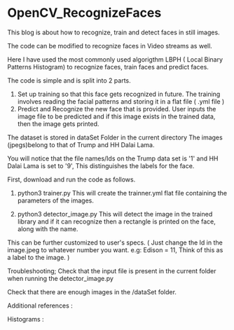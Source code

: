 # OpenCV_RecognizeFaces
This blog is about how to recognize, train and detect faces in still images.

The code can be modified to recognize faces in Video streams as well.

Here I have used the most commonly used algorigthm LBPH ( Local Binary Patterns Histogram) to recognize faces, train faces and predict faces.

The code is simple and is split into 2 parts.

1) Set up training so that this face gets recognized in future. The training involves reading the facial patterns and storing it in a flat file ( .yml file )
2) Predict and Recognize the new face that is provided.
User inputs the image file to be predicted and if this image exists in the trained data, then the image gets printed.


The dataset is stored in dataSet Folder in the current directory
The images (jpegs)belong to that of Trump and HH Dalai Lama.

You will notice that the file names/Ids on the Trump data set is '1' and HH Dalai Lama is set to '9', This distinguishes the labels for the face.


First, download and run the code as follows.

1. python3 trainer.py
 This will create the trainner.yml flat file containing the parameters of the images.

2. python3 detector_image.py
	This will detect the image in the trained library and if it can recognize then a rectangle is printed on the face, along with the name.

This can be further customized to user's specs. ( Just change the Id in the image.jpeg to whatever number you want.  e.g: Edison = 11, Think of this as a label to the image. )




Troubleshooting;
Check that the input file is present in the current folder when running the detector_image.py


Check that there are enough images in the /dataSet folder.

Additional references :

Histograms :

 
